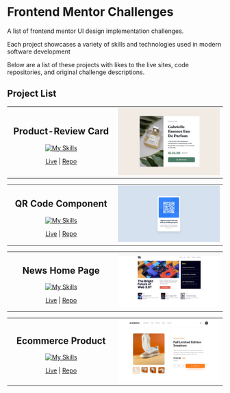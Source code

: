 # Frontend Mentor Challenges

A list of frontend mentor UI design implementation challenges.

Each project showcases a variety of skills and technologies used in modern software development

Below are a list of these projects with likes to the live sites, code repositories, and original challenge descriptions.

## Project List

<table>
	<tr>
		<td align="center" width="50%">
			<h2>Product-Review Card</h2>
			<p>
				<a href="https://skillicons.dev">
    			<img src="https://skillicons.dev/icons?i=html,css" alt="My Skills">
  			</a>
			</p>
			<p align="center">
    		<a href="https://product-review-card-mu.vercel.app/" target="_blank">Live</a> | 
				<a href="https://github.com/victorbruce/product-review-card" target="_blank">Repo</a>
  </p>
		</td>
		<td width="50%">
			<picture>
				<img src="./screenshots/product-review.png" alt="" />
			</picture>
		</td>
	</tr>
</table>

<table>
	<tr>
		<td align="center" width="50%">
			<h2>QR Code Component</h2>
			<p>
				<a href="https://skillicons.dev">
    			<img src="https://skillicons.dev/icons?i=html,css" alt="My Skills">
  			</a>
			</p>
			<p align="center">
    		<a href="https://qr-code-component-six-eta.vercel.app/" target="_blank">Live</a> | 
				<a href="https://github.com/victorbruce/qr-code-component" target="_blank">Repo</a>
  </p>
		</td>
		<td width="50%">
			<picture>
				<img src="./screenshots/qr-code-component.jpg" alt="" />
			</picture>
		</td>
	</tr>
</table>

<table>
	<tr>
		<td align="center" width="50%">
			<h2>News Home Page</h2>
			<p>
				<a href="https://skillicons.dev">
    			<img src="https://skillicons.dev/icons?i=react,tailwind,ts,vitest,testing-library" alt="My Skills">
  			</a>
			</p>
			<p align="center">
    		<a href="https://the-ecommerce-product.vercel.app/" target="_blank">Live</a> | 
				<a href="https://github.com/victorbruce/news-homepage" target="_blank">Repo</a>
  </p>
		</td>
		<td width="50%">
			<picture>
				<img src="./screenshots/news-homepage.png" alt="" />
			</picture>
		</td>
	</tr>
</table>

<table>
	<tr>
		<td align="center" width="50%">
			<h2>Ecommerce Product</h2>
			<p>
				<a href="https://skillicons.dev">
    			<img src="https://skillicons.dev/icons?i=react,tailwind,ts,vitest,testing-library" alt="My Skills">
  			</a>
			</p>
			<p align="center">
    		<a href="https://the-ecommerce-product.vercel.app/" target="_blank">Live</a> | 
				<a href="https://github.com/victorbruce/ecommerce-product" target="_blank">Repo</a>
  </p>
		</td>
		<td width="50%">
			<picture>
				<img src="./screenshots/ecommerce-product.jpg" alt="" />
			</picture>
		</td>
	</tr>
</table>
